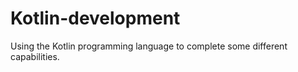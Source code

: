 # Kotlin-development
Using the Kotlin programming language to complete some different capabilities.
